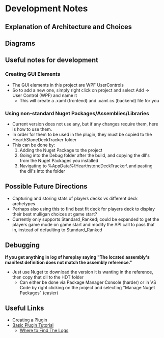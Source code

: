 
# Development Notes

## Explanation of Architecture and Choices


## Diagrams


## Useful notes for development

### Creating GUI Elements

- The GUI elements in this project are WPF UserControls
- So to add a new one, simply right click on project and select Add -> User Control (WPF) and name it
    - This will create a .xaml (frontend) and .xaml.cs (backend) file for you

### Using non-standard Nuget Packages/Assemblies/Libraries

- Current version does not use any, but if any changes require them, here is how to use them.
- In order for them to be used in the plugin, they must be copied to the HearthStoneDeckTracker folder
- This can be done by:
    1. Adding the Nuget Package to the project
    2. Going into the Debug folder after the build, and copying the dll's from the Nuget Packages you installed
    3. Navigating to %AppData%\HearthstoneDeckTracker\ and pasting the dll's into the folder

## Possible Future Directions

- Capturing and storing stats of players decks vs different deck archetypes
- Perhaps also using this to find best fit deck for players deck to display their best mulligan choices at game start?
- Currently only supports Standard_Ranked; could be expanded to get the players game mode on game start and modify the API call to pass that in, instead of defaulting to Standard_Ranked


## Debugging

**If you get anything in log of hsreplay saying "The located assembly's manifest definition does not match the assembly reference."**
- Just use Nuget to download the version it is wanting in the reference, then copy that dll to the HDT folder
  - Can either be done via Package Manager Console (harder) or in VS Code by right clicking on the project and selecting "Manage Nuget Packages" (easier)
## Useful Links

- [Creating a Plugin](https://github.com/HearthSim/Hearthstone-Deck-Tracker/wiki/Creating-Plugins)
- [Basic Plugin Tutorial](https://github.com/HearthSim/Hearthstone-Deck-Tracker/wiki/Basic-plugin-creation-tutorial)
  - [Where to Find The Logs](https://github.com/HearthSim/Hearthstone-Deck-Tracker/wiki/Creating-Plugins#basics-where-to-start)